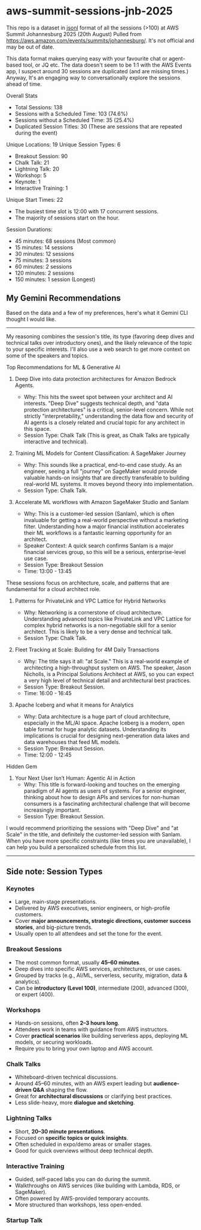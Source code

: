 # aws-summit-sessions-jnb-2025
This repo is a dataset in [jsonl](http://jsonlines.org/) format of all the sessions (>100) at AWS Summit Johannesburg 2025 (20th August)
Pulled from https://aws.amazon.com/events/summits/johannesburg/. It's not official and may be out of date.

This data format makes querying easy with your favourite chat or agent-based tool, or JQ etc. The data doesn't seem to be 1:1 with the AWS Events app, I suspect around 30 sessions are duplicated (and are missing times.) Anyway, It's an engaging way to conversationally explore the sessions ahead of time.

Overall Stats
* Total Sessions: 138
* Sessions with a Scheduled Time: 103 (74.6%)
* Sessions without a Scheduled Time: 35 (25.4%)
* Duplicated Session Titles: 30 (These are sessions that are repeated during the event)

Unique Locations: 19
Unique Session Types: 6
* Breakout Session: 90
* Chalk Talk: 21
* Lightning Talk: 20
* Workshop: 5
* Keynote: 1
* Interactive Training: 1

Unique Start Times: 22
* The busiest time slot is 12:00 with 17 concurrent sessions.
* The majority of sessions start on the hour.

Session Durations:
* 45 minutes: 68 sessions (Most common)
* 15 minutes: 14 sessions
* 30 minutes: 12 sessions
* 75 minutes: 3 sessions
* 60 minutes: 2 sessions
* 120 minutes: 2 sessions
* 150 minutes: 1 session (Longest)


## My Gemini Recommendations

Based on the data and a few of my preferences, here's what it Gemini CLI thought I would like.

----
My reasoning combines the session's title, its type (favoring deep dives and technical talks over introductory ones), and the likely relevance of the topic to your specific interests. I'll also use a web search to get more context on some of the speakers and topics.

Top Recommendations for ML & Generative AI

1. Deep Dive into data protection architectures for Amazon Bedrock Agents.
    * Why: This hits the sweet spot between your architect and AI interests. "Deep Dive" suggests technical depth, and "data protection architectures" is a critical, senior-level concern. While not strictly "interpretability," understanding the data flow and security of AI agents is a closely related and crucial topic for any architect in this space.
    * Session Type: Chalk Talk (This is great, as Chalk Talks are typically interactive and technical).

2. Training ML Models for Content Classification: A SageMaker Journey
    * Why: This sounds like a practical, end-to-end case study. As an engineer, seeing a full "journey" on SageMaker would provide valuable hands-on insights that are directly transferable to building real-world ML systems. It moves beyond theory into implementation.
    * Session Type: Chalk Talk.

3. Accelerate ML workflows with Amazon SageMaker Studio and Sanlam
    * Why: This is a customer-led session (Sanlam), which is often invaluable for getting a real-world perspective without a marketing filter. Understanding how a major financial institution accelerates their ML workflows is a fantastic learning opportunity for an architect.
    * Speaker Context: A quick search confirms Sanlam is a major financial services group, so this will be a serious, enterprise-level use case.
    * Session Type: Breakout Session
    * Time: 13:00 - 13:45

These sessions focus on architecture, scale, and patterns that are fundamental for a cloud architect role.

1. Patterns for PrivateLink and VPC Lattice for Hybrid Networks
    * Why: Networking is a cornerstone of cloud architecture. Understanding advanced topics like PrivateLink and VPC Lattice for complex hybrid networks is a non-negotiable skill for a senior architect. This is likely to be a very dense and technical talk.
    * Session Type: Chalk Talk.

2. Fleet Tracking at Scale: Building for 4M Daily Transactions
    * Why: The title says it all: "at Scale." This is a real-world example of architecting a high-throughput system on AWS. The speaker, Jason Nicholls, is a Principal Solutions Architect at AWS, so you can expect a very high level of technical detail and architectural best practices.
    * Session Type: Breakout Session.
    * Time: 16:00 - 16:45

3. Apache Iceberg and what it means for Analytics
    * Why: Data architecture is a huge part of cloud architecture, especially in the ML/AI space. Apache Iceberg is a modern, open table format for huge analytic datasets. Understanding its implications is crucial for designing next-generation data lakes and data warehouses that feed ML models.
    * Session Type: Breakout Session.
    * Time: 12:00 - 12:45

Hidden Gem

1. Your Next User Isn’t Human: Agentic AI in Action
    * Why: This title is forward-looking and touches on the emerging paradigm of AI agents as users of systems. For a senior engineer, thinking about how to design APIs and services for non-human consumers is a fascinating architectural challenge that will become increasingly important.
    * Session Type: Breakout Session.

I would recommend prioritizing the sessions with "Deep Dive" and "at Scale" in the title, and definitely the customer-led session with Sanlam. When you have more specific constraints (like times you are unavailable), I can help you build a personalized schedule from this list.

----

## Side note: Session Types

### Keynotes

* Large, main-stage presentations.
* Delivered by AWS executives, senior engineers, or high-profile customers.
* Cover **major announcements, strategic directions, customer success stories**, and big-picture trends.
* Usually open to all attendees and set the tone for the event.

### Breakout Sessions

* The most common format, usually **45–60 minutes**.
* Deep dives into specific AWS services, architectures, or use cases.
* Grouped by tracks (e.g., AI/ML, serverless, security, migration, data & analytics).
* Can be **introductory (Level 100)**, intermediate (200), advanced (300), or expert (400).

### Workshops

* Hands-on sessions, often **2–3 hours long**.
* Attendees work in teams with guidance from AWS instructors.
* Cover **practical scenarios** like building serverless apps, deploying ML models, or securing workloads.
* Require you to bring your own laptop and AWS account.

### Chalk Talks

* Whiteboard-driven technical discussions.
* Around 45–60 minutes, with an AWS expert leading but **audience-driven Q\&A** shaping the flow.
* Great for **architectural discussions** or clarifying best practices.
* Less slide-heavy, more **dialogue and sketching**.

### Lightning Talks

* Short, **20–30 minute presentations**.
* Focused on **specific topics or quick insights**.
* Often scheduled in expo/demo areas or smaller stages.
* Good for quick overviews without deep technical depth.

### Interactive Training

* Guided, self-paced labs you can do during the summit.
* Walkthroughs on AWS services (like building with Lambda, RDS, or SageMaker).
* Often powered by AWS-provided temporary accounts.
* More structured than workshops, less open-ended.

### Startup Talk